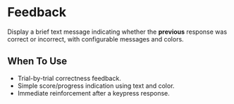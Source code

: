 # Feedback

Display a brief text message indicating whether the **previous** response was correct or incorrect, with configurable messages and colors.

## When To Use

- Trial-by-trial correctness feedback.
- Simple score/progress indication using text and color.
- Immediate reinforcement after a keypress response.